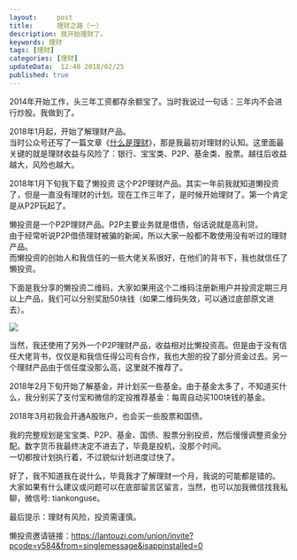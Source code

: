 ```yaml
---   
layout:     post  
title:      理财之路（一）
description: 我开始理财了。  
keywords: 理财  
tags: [理财]  
categories: [理财]  
updateData:  12:40 2018/02/25
published: true  
---  
```

  

  
2014年开始工作，头三年工资都存余额宝了。当时我说过一句话：三年内不会进行炒股。我做到了。  


2018年1月起，开始了解理财产品。  
当时公众号还写了一篇文章《[什么是理财](http://mp.weixin.qq.com/s?__biz=MzI2NDA0NDM1MA==&mid=2650105708&idx=1&sn=67e03179d9a607b83a8be9f2f536fcbf&chksm=f2b36d3dc5c4e42b0decd09b65db891840c995560df179a6bfd2557e9835bad324132d0345ca&scene=21#wechat_redirect)》，那是我最初对理财的认知。这里面最关键的就是理财收益与风险了：银行、宝宝类、P2P、基金类、股票。越往后收益越大，风险也越大。  


2018年1月下旬我下载了懒投资 这个P2P理财产品。其实一年前我就知道懒投资了，但是一直没有理财的计划。现在工作三年了，是时候开始理财了。第一个肯定是从P2P玩起了。  


<red>懒投资是一个P2P理财产品。P2P主要业务就是借债，俗话说就是高利贷。</red>  
由于经常听说P2P借债理财被骗的新闻，所以大家一般都不敢使用没有听过的理财产品。  
而懒投资的创始人和我信任的一些大佬关系很好，在他们的背书下，我也就信任了懒投资。  


下面是我分享的懒投资二维码，大家如果用这个二维码注册新用户并投资定期三月以上产品，我们可以分别奖励50块钱（如果二维码失效，可以通过底部原文进去）。  

![](http://res.tiankonguse.com/images/2018/02/20180225114800.jpg)  


当然，我还使用了另外一个P2P理财产品，收益相对比懒投资高。但是由于没有信任大佬背书，仅仅是和我信任得公司有合作，我也大胆的投了部分资金过去。另一个理财产品由于信任度没那么高，这里就不推荐了。  


2018年2月下旬开始了解基金，并计划买一些基金。由于基金太多了，不知道买什么，我分别买了支付宝和微信的定投推荐基金：每周自动买100块钱的基金。  
  
  
2018年3月初我会开通A股账户，也会买一些股票和国债。  


<red>我的完整规划是宝宝类、P2P、基金、国债、股票分别投资，然后慢慢调整资金分配。</red>数字货币我最终决定不进去了，毕竟是投机，没那个时间。  
一切都按计划执行着，不过貌似计划进度过快了。  


好了，我不知道我在说什么，毕竟我才了解理财一个月，我说的可能都是错的。  
<red>大家如果有什么建议或问题可以在底部留言区留言</red>，当然，也可以加我微信找我私聊，<red>微信号: tiankonguse</red>。  

最后提示：<red>理财有风险，投资需谨慎</red>。  

懒投资邀请链接：https://lantouzi.com/union/invite?pcode=y584&from=singlemessage&isappinstalled=0 



  

